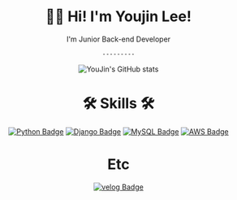 <div align=center>

# 👋🏻 Hi! I'm Youjin Lee!

I'm Junior Back-end Developer

<div>

    ---------
   
<div>
  
![YouJin's GitHub stats](https://github-readme-stats.vercel.app/api?username=dbwls314&show_icons=true&theme=material-palenight)


# 🛠 Skills 🛠
[![Python Badge](https://img.shields.io/badge/-Python-grey?style=plastic&logo=python&logoColor=white)](https://www.python.org/) 
[![Django Badge](https://img.shields.io/badge/-Django-%23092E20?style=plastic&logo=django)](https://docs.djangoproject.com/en/4.0/) 
[![MySQL Badge](https://img.shields.io/badge/-MySQL-%234479A1?style=plastic&logo=mysql&logoColor=white)](https://www.mysql.com/)
[![AWS Badge](https://img.shields.io/badge/-AWS-%23232F3E?style=plastic&logo=amazonaws&logoColor=white)](https://aws.amazon.com/ko/)
  
# Etc
[![velog Badge](https://img.shields.io/badge/-Velog-%20C997?style=plastic&logo=python&logoColor=white)](https://www.velog.org/) 
